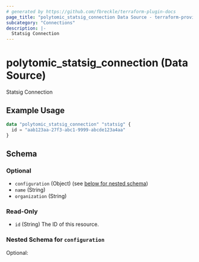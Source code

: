 ```yaml
---
# generated by https://github.com/fbreckle/terraform-plugin-docs
page_title: "polytomic_statsig_connection Data Source - terraform-provider-polytomic"
subcategory: "Connections"
description: |-
  Statsig Connection
---
```


# polytomic_statsig_connection (Data Source)

Statsig Connection

## Example Usage

```terraform
data "polytomic_statsig_connection" "statsig" {
  id = "aab123aa-27f3-abc1-9999-abcde123a4aa"
}
```

<!-- schema generated by tfplugindocs -->
## Schema

### Optional

- `configuration` (Object) (see [below for nested schema](#nestedatt--configuration))
- `name` (String)
- `organization` (String)

### Read-Only

- `id` (String) The ID of this resource.

<a id="nestedatt--configuration"></a>
### Nested Schema for `configuration`

Optional:


